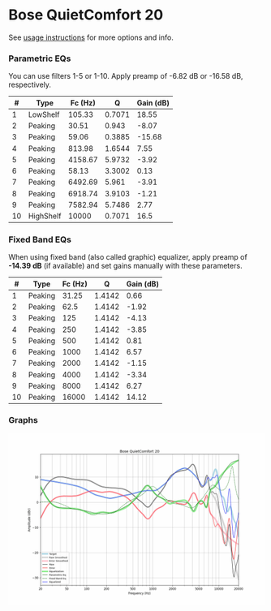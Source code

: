 # Bose QuietComfort 20
See [usage instructions](https://github.com/jaakkopasanen/AutoEq#usage) for more options and info.

### Parametric EQs
You can use filters 1-5 or 1-10. Apply preamp of -6.82 dB or -16.58 dB, respectively.

|   # | Type      |   Fc (Hz) |      Q |   Gain (dB) |
|-----|-----------|-----------|--------|-------------|
|   1 | LowShelf  |    105.33 | 0.7071 |       18.55 |
|   2 | Peaking   |     30.51 | 0.943  |       -8.07 |
|   3 | Peaking   |     59.06 | 0.3885 |      -15.68 |
|   4 | Peaking   |    813.98 | 1.6544 |        7.55 |
|   5 | Peaking   |   4158.67 | 5.9732 |       -3.92 |
|   6 | Peaking   |     58.13 | 3.3002 |        0.13 |
|   7 | Peaking   |   6492.69 | 5.961  |       -3.91 |
|   8 | Peaking   |   6918.74 | 3.9103 |       -1.21 |
|   9 | Peaking   |   7582.94 | 5.7486 |        2.77 |
|  10 | HighShelf |  10000    | 0.7071 |       16.5  |

### Fixed Band EQs
When using fixed band (also called graphic) equalizer, apply preamp of **-14.39 dB** (if available) and set gains manually with these parameters.

|   # | Type    |   Fc (Hz) |      Q |   Gain (dB) |
|-----|---------|-----------|--------|-------------|
|   1 | Peaking |     31.25 | 1.4142 |        0.66 |
|   2 | Peaking |     62.5  | 1.4142 |       -1.92 |
|   3 | Peaking |    125    | 1.4142 |       -4.13 |
|   4 | Peaking |    250    | 1.4142 |       -3.85 |
|   5 | Peaking |    500    | 1.4142 |        0.81 |
|   6 | Peaking |   1000    | 1.4142 |        6.57 |
|   7 | Peaking |   2000    | 1.4142 |       -1.15 |
|   8 | Peaking |   4000    | 1.4142 |       -3.34 |
|   9 | Peaking |   8000    | 1.4142 |        6.27 |
|  10 | Peaking |  16000    | 1.4142 |       14.12 |

### Graphs
![](./Bose%20QuietComfort%2020.png)
